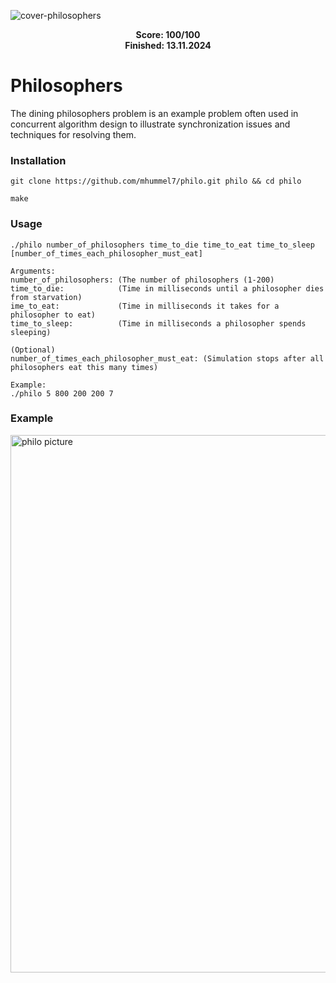 ![cover-philosophers](https://github.com/user-attachments/assets/1a63d0e4-43d0-4b64-9ee6-a4e4ddfb7107)

<div align="center">
  <strong>Score: 100/100</strong><br>
  <strong>Finished: 13.11.2024</strong>
</div>

# Philosophers

The dining philosophers problem is an example problem often used in concurrent algorithm design to illustrate synchronization issues and techniques for resolving them.

### Installation

```plaintext
git clone https://github.com/mhummel7/philo.git philo && cd philo
```

```plaintext
make
```

### Usage
```plaintext
./philo number_of_philosophers time_to_die time_to_eat time_to_sleep [number_of_times_each_philosopher_must_eat]

Arguments:
number_of_philosophers: (The number of philosophers (1-200)
time_to_die:            (Time in milliseconds until a philosopher dies from starvation)
ime_to_eat:             (Time in milliseconds it takes for a philosopher to eat)
time_to_sleep:          (Time in milliseconds a philosopher spends sleeping)

(Optional)
number_of_times_each_philosopher_must_eat: (Simulation stops after all philosophers eat this many times)

Example:
./philo 5 800 200 200 7
```
    
### Example

<img width="860" alt="philo picture" src="https://github.com/user-attachments/assets/5fd32647-3111-444d-bba9-f4e0b64f6e6d">

